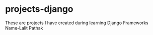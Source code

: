 # projects-django
These are projects I have created during learning Django Frameworks 
Name-Lalit Pathak
